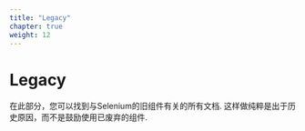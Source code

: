 ```yaml
---
title: "Legacy"
chapter: true
weight: 12
---
```




# Legacy

在此部分，您可以找到与Selenium的旧组件有关的所有文档.
这样做纯粹是出于历史原因，而不是鼓励使用已废弃的组件. 

